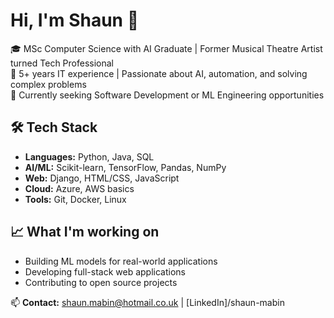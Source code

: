 # Hi, I'm Shaun 👋

🎓 MSc Computer Science with AI Graduate | Former Musical Theatre Artist turned Tech Professional  
🔧 5+ years IT experience | Passionate about AI, automation, and solving complex problems  
🚀 Currently seeking Software Development or ML Engineering opportunities

## 🛠 Tech Stack
- **Languages:** Python, Java, SQL
- **AI/ML:** Scikit-learn, TensorFlow, Pandas, NumPy
- **Web:** Django, HTML/CSS, JavaScript
- **Cloud:** Azure, AWS basics
- **Tools:** Git, Docker, Linux

## 📈 What I'm working on
- Building ML models for real-world applications
- Developing full-stack web applications
- Contributing to open source projects

📫 **Contact:** shaun.mabin@hotmail.co.uk | [LinkedIn]/shaun-mabin
